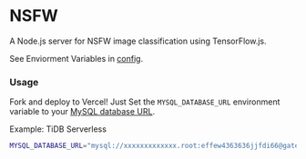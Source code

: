 # NSFW

A Node.js server for NSFW image classification using TensorFlow.js.

See Enviorment Variables in [config](./config.ts).

### Usage

Fork and deploy to Vercel! Just Set the `MYSQL_DATABASE_URL` environment variable to your [MySQL database URL](https://www.prisma.io/docs/concepts/database-connectors/mysql).

Example: TiDB Serverless

```bash
MYSQL_DATABASE_URL="mysql://xxxxxxxxxxxxx.root:effew4363636jjfdi66@gateway01.ap-northeast-1.prod.aws.tidbcloud.com:4000/NSFW_SERVERLESS?sslaccept=strict"
```
